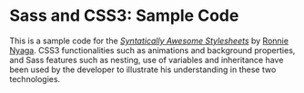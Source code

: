 # Sass and CSS3: Sample Code

This is a sample code for the
[*Syntatically Awesome Stylesheets*](http://sass-lang.com/)
by [Ronnie Nyaga](mailto://rnyaga@cytonn.com). CSS3 functionalities such as animations and background properties, and Sass features such as nesting, use of variables and inheritance have been used by the developer to illustrate his understanding in these two technologies.

